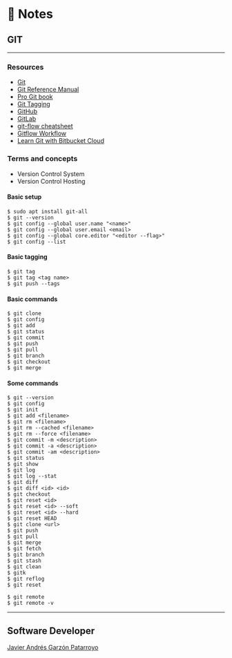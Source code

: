 # :memo: Notes
## GIT
- - -
### Resources
* [Git](https://git-scm.com/)
* [Git Reference Manual](https://git-scm.com/docs)
* [Pro Git book](https://git-scm.com/book)
* [Git Tagging](https://git-scm.com/book/en/v2/Git-Basics-Tagging)
* [GitHub](https://github.com/)
* [GitLab](https://gitlab.com/)
* [git-flow cheatsheet](https://danielkummer.github.io/git-flow-cheatsheet/)
* [Gitflow Workflow](https://www.atlassian.com/git/tutorials/comparing-workflows/gitflow-workflow)
* [Learn Git with Bitbucket Cloud](https://www.atlassian.com/git/tutorials/learn-git-with-bitbucket-cloud)
### Terms and concepts
* Version Control System
* Version Control Hosting
#### Basic setup
```
$ sudo apt install git-all
$ git --version
$ git config --global user.name "<name>"
$ git config --global user.email <email>
$ git config --global core.editor "<editor --flag>"
$ git config --list
```
#### Basic tagging
```
$ git tag
$ git tag <tag name>
$ git push --tags
```
#### Basic commands
```
$ git clone
$ git config
$ git add
$ git status
$ git commit
$ git push
$ git pull
$ git branch
$ git checkout
$ git merge
```
#### Some commands
```
$ git --version
$ git config
$ git init
$ git add <filename>
$ git rm <filename>
$ git rm --cached <filename>
$ git rm --force <filename>
$ git commit -m <description>
$ git commit -a <description>
$ git commit -am <description>
$ git status
$ git show
$ git log
$ git log --stat
$ git diff
$ git diff <id> <id>
$ git checkout
$ git reset <id>
$ git reset <id> --soft
$ git reset <id> --hard
$ git reset HEAD
$ git clone <url>
$ git push
$ git pull
$ git merge
$ git fetch
$ git branch
$ git stash
$ git clean
$ gitk
$ git reflog
$ git reset

$ git remote
$ git remote -v
```
- - -
## Software Developer
[Javier Andrés Garzón Patarroyo](https://www.javierandresgp.com)
